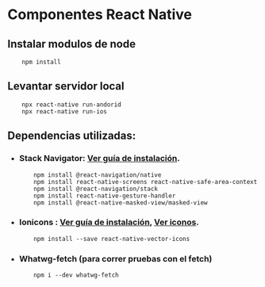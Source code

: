 # Componentes React Native

## Instalar modulos de node
```
    npm install
```

## Levantar servidor local
```
    npx react-native run-andorid
    npx react-native run-ios
```

## Dependencias utilizadas:
- ### Stack Navigator: [Ver guía  de instalación](https://reactnavigation.org/docs/stack-navigator/).
    ```
        npm install @react-navigation/native 
        npm install react-native-screens react-native-safe-area-context
        npm install @react-navigation/stack
        npm install react-native-gesture-handler
        npm install @react-native-masked-view/masked-view
    ```
- ### Ionicons : [Ver guía de instalación](https://github.com/oblador/react-native-vector-icons), [Ver iconos](http://oblador.github.io/react-native-vector-icons/).
    ```
        npm install --save react-native-vector-icons
    ```
- ### Whatwg-fetch (para correr pruebas con el fetch)
    ```
        npm i --dev whatwg-fetch
    ```

